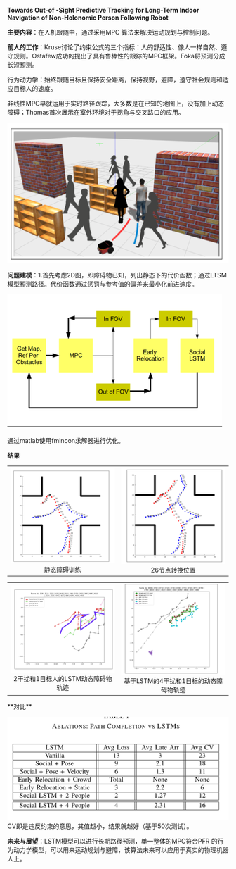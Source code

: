 **Towards Out-of -Sight Predictive Tracking for Long-Term Indoor Navigation of Non-Holonomic Person Following Robot**

**主要内容**：在人机跟随中，通过采用MPC 算法来解决运动规划与控制问题。

**前人的工作**：Kruse讨论了约束公式的三个指标：人的舒适性、像人一样自然、遵守规则。Ostafew成功的提出了具有鲁棒性的跟踪的MPC框架。Foka将预测分成长短预测。

行为动力学：始终跟随目标且保持安全距离，保持视野，避障，遵守社会规则和适应目标人的速度。

非线性MPC早就运用于实时路径跟踪，大多数是在已知的地图上，没有加上动态障碍；Thomas首次展示在室外环境对于拐角与交叉路口的应用。

![image-20221019183834751](https://raw.githubusercontent.com/Eircly/eric/main/image-20221019183834751.png)

**问题建模**：1.首先考虑2D图，即障碍物已知，列出静态下的代价函数；通过LTSM模型预测路径。代价函数通过惩罚与参考值的偏差来最小化前进速度。

![image-20220907205402148](https://raw.githubusercontent.com/Eircly/eric/main/image-20220907205402148.png)

通过matlab使用fmincon求解器进行优化。

**结果**

<div><table frame=void>	<!--用了<div>进行封装-->
	<tr>
        <td><div><center>	<!--每个格子内是图片加标题-->
        	<img src="https://raw.githubusercontent.com/Eircly/eric/main/image-20220907205737874.png"
                 alt="静态障碍训练"
                width="300"/>	<!--高度设置-->
        	<br>	<!--换行-->
        	静态障碍训练	<!--标题1-->
        </center></div></td>    
     	<td><div><center>	<!--第二张图片-->
    		<img src="https://raw.githubusercontent.com/Eircly/eric/main/image-20220907205949965.png"
                 alt="Typora-Logo"
                width="300"/>	
    		<br>
    		26节点转换位置
        </center></div></td>
	</tr>
</table></div>

<div><table frame=void>	
	<tr>
        <td><div><center>	
        	<img src="https://raw.githubusercontent.com/Eircly/eric/main/image-20220907210046339.png"
                 alt="静态障碍训练"
                 width="300"/>	
        	<br>	
        	2干扰和1目标人的LSTM动态障碍物轨迹
        </center></div></td>    
     	<td><div><center>	
    		<img src="https://raw.githubusercontent.com/Eircly/eric/main/image-20220907210129843.png"
                 alt="Typora-Logo"
                 width="300"/>	
    		<br>
    		基于LSTM的4干扰和1目标的动态障碍物轨迹
        </center></div></td>
	</tr>
</table></div>
**对比**

![image-20221019191850736](https://raw.githubusercontent.com/Eircly/eric/main/image-20221019191850736.png) CV即是违反约束的意思，其值越小，结果就越好（基于50次测试）。

**未来与展望**：LSTM模型可以进行长期路径预测，单一整体的MPC符合PFR 的行为动力学模型，可以用来运动规划与避障，该算法未来可以应用于真实的物理机器人上。